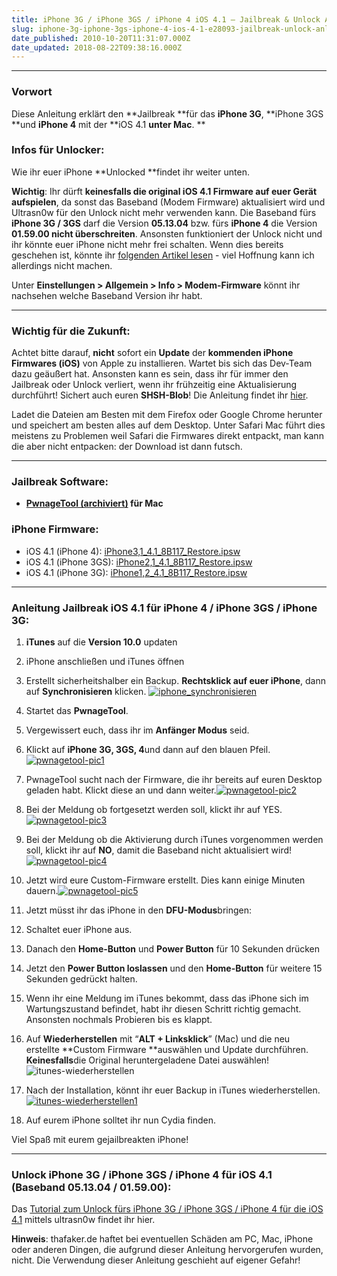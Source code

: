 ```yaml
---
title: iPhone 3G / iPhone 3GS / iPhone 4 iOS 4.1 – Jailbreak & Unlock Anleitung – PwnageTool
slug: iphone-3g-iphone-3gs-iphone-4-ios-4-1-e28093-jailbreak-unlock-anleitung-e28093-pwnagetool
date_published: 2010-10-20T11:31:07.000Z
date_updated: 2018-08-22T09:38:16.000Z
---
```


---

### Vorwort

Diese Anleitung erklärt den **Jailbreak **für das **iPhone 3G**, **iPhone 3GS **und **iPhone 4** mit der **iOS 4.1 **unter **Mac****. **
### **Infos für Unlocker:**
Wie ihr euer iPhone **Unlocked **findet ihr weiter unten.

**Wichtig**: Ihr dürft **keinesfalls die original iOS 4.1 Firmware auf euer Gerät aufspielen**, da sonst das Baseband (Modem Firmware) aktualisiert wird und Ultrasn0w für den Unlock nicht mehr verwenden kann. Die Baseband fürs **iPhone 3G / 3GS** darf die Version **05.13.04** bzw. fürs **iPhone 4** die Version **01.59.00 nicht überschreiten**. Ansonsten funktioniert der Unlock nicht und ihr könnte euer iPhone nicht mehr frei schalten. Wenn dies bereits geschehen ist, könnte ihr [folgenden Artikel lesen](__GHOST_URL__/iphone-3gs-mit-baseband-05-16-02/) - viel Hoffnung kann ich allerdings nicht machen.

Unter **Einstellungen > Allgemein > Info > Modem-Firmware** könnt ihr nachsehen welche Baseband Version ihr habt.

---

### Wichtig für die Zukunft:

Achtet bitte darauf, **nicht** sofort ein **Update** der **kommenden iPhone Firmwares (iOS)** von Apple zu installieren. Wartet bis sich das Dev-Team dazu geäußert hat. Ansonsten kann es sein, dass ihr für immer den Jailbreak oder Unlock verliert, wenn ihr frühzeitig eine Aktualisierung durchführt! Sichert auch euren **SHSH-Blob**! Die Anleitung findet ihr [hier](__GHOST_URL__/tiny-umbrella-shsh-sichern-und-wiederherstellen/).

Ladet die Dateien am Besten mit dem Firefox oder Google Chrome herunter und speichert am besten alles auf dem Desktop. Unter Safari Mac führt dies meistens zu Problemen weil Safari die Firmwares direkt entpackt, man kann die aber nicht entpacken: der Download ist dann futsch.

---

### Jailbreak Software:

- **[PwnageTool (archiviert)](http://web.archive.org/web/20101021215847/http://blog.iphone-dev.org:80/post/1359246784/20102010-event) für **Mac****

### iPhone Firmware:

- iOS 4.1 (iPhone 4): [iPhone3,1_4.1_8B117_Restore.ipsw](http://appldnld.apple.com/iPhone4/061-7939.20100908.Lcyg3/iPhone3,1_4.1_8B117_Restore.ipsw)
- iOS 4.1 (iPhone 3GS): [iPhone2,1_4.1_8B117_Restore.ipsw](http://appldnld.apple.com/iPhone4/061-7938.20100908.F3rCk/iPhone2,1_4.1_8B117_Restore.ipsw)
- iOS 4.1 (iPhone 3G): [iPhone1,2_4.1_8B117_Restore.ipsw](http://appldnld.apple.com/iPhone4/061-7932.20100908.3fgt5/iPhone1,2_4.1_8B117_Restore.ipsw)

---

### Anleitung Jailbreak iOS 4.1 für iPhone 4 / iPhone 3GS / iPhone 3G:

1. **iTunes** auf die **Version 10.0** updaten
2. iPhone anschließen und iTunes öffnen
3. Erstellt sicherheitshalber ein Backup. **Rechtsklick auf euer iPhone**, dann auf **Synchronisieren** klicken.
[![iphone_synchronisieren](//picdump.thafaker.de/2011/08/iphone_synchronisieren.png)](http://picdump.thafaker.de/2011/08/iphone_synchronisieren.png)
4. Startet das **PwnageTool**.
5. Vergewissert euch, dass ihr im **Anfänger Modus** seid.
6. Klickt auf **iPhone 3G, 3GS, 4**und dann auf den blauen Pfeil.[![pwnagetool-pic1](//picdump.thafaker.de/2010/10/pwnagetool-pic1.jpg)](http://picdump.thafaker.de/2010/10/pwnagetool-pic1.jpg)
7. PwnageTool sucht nach der Firmware, die ihr bereits auf euren Desktop geladen habt. Klickt diese an und dann weiter.[![pwnagetool-pic2](//picdump.thafaker.de/2010/10/pwnagetool-pic2.jpg)](http://picdump.thafaker.de/2010/10/pwnagetool-pic2.jpg)
8. Bei der Meldung ob fortgesetzt werden soll, klickt ihr auf YES.
[![pwnagetool-pic3](//picdump.thafaker.de/2010/10/pwnagetool-pic3.jpg)](http://picdump.thafaker.de/2010/10/pwnagetool-pic3.jpg)
9. Bei der Meldung ob die Aktivierung durch iTunes vorgenommen werden soll, klickt ihr auf **NO**, damit die Baseband nicht aktualisiert wird!
[![pwnagetool-pic4](//picdump.thafaker.de/2010/10/pwnagetool-pic4.jpg)](http://picdump.thafaker.de/2010/10/pwnagetool-pic4.jpg)
10. Jetzt wird eure Custom-Firmware erstellt. Dies kann einige Minuten dauern.[![pwnagetool-pic5](//picdump.thafaker.de/2010/10/pwnagetool-pic5.jpg)](http://picdump.thafaker.de/2010/10/pwnagetool-pic5.jpg)
11. Jetzt müsst ihr das iPhone in den **DFU-Modus**bringen:

1. Schaltet euer iPhone aus.
2. Danach den **Home-Button** und **Power Button** für 10 Sekunden drücken
3. Jetzt den **Power Button loslassen** und den **Home-Button** für weitere 15 Sekunden gedrückt halten.
4. Wenn ihr eine Meldung im iTunes bekommt, dass das iPhone sich im Wartungszustand befindet, habt ihr diesen Schritt richtig gemacht. Ansonsten nochmals Probieren bis es klappt.

12. Auf **Wiederherstellen** mit “**ALT + Linksklick**” (Mac) und die neu erstellte **Custom Firmware **auswählen und Update durchführen. **Keinesfalls**die Original heruntergeladene Datei auswählen!![![itunes-wiederherstellen](//picdump.thafaker.de/2011/08/itunes-wiederherstellen.jpg)](http://picdump.thafaker.de/2011/08/itunes-wiederherstellen.jpg)
13. Nach der Installation, könnt ihr euer Backup in iTunes wiederherstellen.[![itunes-wiederherstellen1](//picdump.thafaker.de/2011/08/itunes-wiederherstellen1-580x245.png)](http://picdump.thafaker.de/2011/08/itunes-wiederherstellen1.png)
14. Auf eurem iPhone solltet ihr nun Cydia finden.

Viel Spaß mit eurem gejailbreakten iPhone!

---

### Unlock iPhone 3G / iPhone 3GS / iPhone 4 für iOS 4.1 (Baseband 05.13.04 / 01.59.00):

Das [Tutorial zum Unlock fürs iPhone 3G / iPhone 3GS / iPhone 4 für die iOS 4.1](__GHOST_URL__/iphone-3g-iphone-3gs-iphone-4-unlock-anleitung-%E2%80%93-baseband-05-13-04-01-59-00-%E2%80%93-ultrasn0w/) mittels ultrasn0w findet ihr hier.

**Hinweis**: thafaker.de haftet bei eventuellen Schäden am PC, Mac, iPhone oder anderen Dingen, die aufgrund dieser Anleitung hervorgerufen wurden, nicht. Die Verwendung dieser Anleitung geschieht auf eigener Gefahr!

